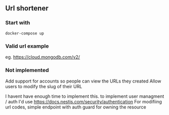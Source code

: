 ## Url shortener

### Start with

```
docker-compose up
```

### Valid url example

[protocol]://phost].[domain]/[optional-path]
eg. https://cloud.mongodb.com/v2/

### Not implemented

Add support for accounts so people can view the URLs they created
Allow users to modify the slug of their URL

I havent have enough time to implement this.
to implement user managment / auth I'd use https://docs.nestjs.com/security/authentication
For modifiing url codes, simple endpoint with auth guard for owning the resource
